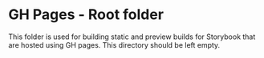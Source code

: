 # GH Pages - Root folder

This folder is used for building static and preview builds for Storybook that are hosted using GH pages. This directory should be left empty.